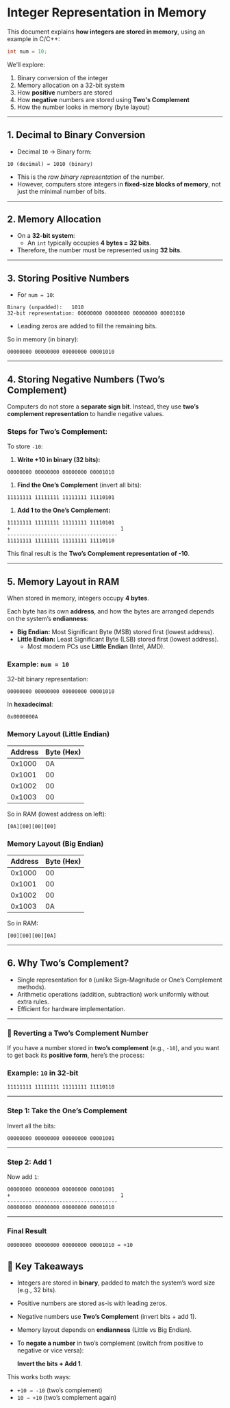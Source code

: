 # Integer Representation in Memory

This document explains **how integers are stored in memory**, using an example in C/C++:

```c
int num = 10;
```

We’ll explore:

1. Binary conversion of the integer
2. Memory allocation on a 32-bit system
3. How **positive** numbers are stored
4. How **negative** numbers are stored using **Two's Complement**
5. How the number looks in memory (byte layout)

---

## 1. Decimal to Binary Conversion

- Decimal `10` → Binary form:

```
10 (decimal) = 1010 (binary)
```

- This is the *raw binary representation* of the number.
- However, computers store integers in **fixed-size blocks of memory**, not just the minimal number of bits.

---

## 2. Memory Allocation

- On a **32-bit system**:
    - An `int` typically occupies **4 bytes = 32 bits**.
- Therefore, the number must be represented using **32 bits**.

---

## 3. Storing Positive Numbers

- For `num = 10`:

```
Binary (unpadded):   1010
32-bit representation: 00000000 00000000 00000000 00001010

```

- Leading zeros are added to fill the remaining bits.

So in memory (in binary):

```
00000000 00000000 00000000 00001010

```

---

## 4. Storing Negative Numbers (Two’s Complement)

Computers do not store a **separate sign bit**. Instead, they use **two’s complement representation** to handle negative values.

### Steps for Two’s Complement:

To store `-10`:

1. **Write +10 in binary (32 bits):**

```
00000000 00000000 00000000 00001010

```

1. **Find the One’s Complement** (invert all bits):

```
11111111 11111111 11111111 11110101

```

1. **Add 1 to the One’s Complement:**

```
11111111 11111111 11111111 11110101
+                                    1
------------------------------------
11111111 11111111 11111111 11110110

```

This final result is the **Two’s Complement representation of -10**.

---

## 5. Memory Layout in RAM

When stored in memory, integers occupy **4 bytes**.

Each byte has its own **address**, and how the bytes are arranged depends on the system’s **endianness**:

- **Big Endian:** Most Significant Byte (MSB) stored first (lowest address).
- **Little Endian:** Least Significant Byte (LSB) stored first (lowest address).
    - Most modern PCs use **Little Endian** (Intel, AMD).

### Example: `num = 10`

32-bit binary representation:

```
00000000 00000000 00000000 00001010
```

In **hexadecimal**:

```
0x0000000A
```

### Memory Layout (Little Endian)

| Address | Byte (Hex) |
| --- | --- |
| 0x1000 | 0A |
| 0x1001 | 00 |
| 0x1002 | 00 |
| 0x1003 | 00 |

So in RAM (lowest address on left):

```
[0A][00][00][00]
```

### Memory Layout (Big Endian)

| Address | Byte (Hex) |
| --- | --- |
| 0x1000 | 00 |
| 0x1001 | 00 |
| 0x1002 | 00 |
| 0x1003 | 0A |

So in RAM:

```
[00][00][00][0A]
```

---

## 6. Why Two’s Complement?

- Single representation for `0` (unlike Sign-Magnitude or One’s Complement methods).
- Arithmetic operations (addition, subtraction) work uniformly without extra rules.
- Efficient for hardware implementation.

---

### 🔄 Reverting a Two’s Complement Number

If you have a number stored in **two’s complement** (e.g., `-10`), and you want to get back its **positive form**, here’s the process:

### Example: `10` in 32-bit

```
11111111 11111111 11111111 11110110
```

---

### Step 1: Take the One’s Complement

Invert all the bits:

```
00000000 00000000 00000000 00001001
```

---

### Step 2: Add 1

Now add `1`:

```
00000000 00000000 00000000 00001001
+                                    1
------------------------------------
00000000 00000000 00000000 00001010
```

---

### Final Result

```
00000000 00000000 00000000 00001010 = +10
```

## 🔑 Key Takeaways

- Integers are stored in **binary**, padded to match the system’s word size (e.g., 32 bits).
- Positive numbers are stored as-is with leading zeros.
- Negative numbers use **Two’s Complement** (invert bits + add 1).
- Memory layout depends on **endianness** (Little vs Big Endian).
- To **negate a number** in two’s complement (switch from positive to negative or vice versa):
    
    **Invert the bits + Add 1**.
    

This works both ways:

- `+10 → -10` (two’s complement)
- `10 → +10` (two’s complement again)